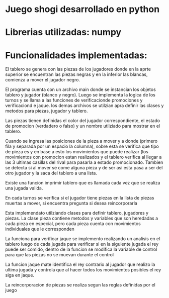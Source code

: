 # Juego shogi desarrollado en python 

# Librerias utilizadas: numpy

# Funcionalidades implementadas:

<p>

El tablero se genera con las piezas de los jugadores donde en la aprte superior se encuentran las piezas negras y en la inferior las blancas, comienza a mover el jugador negro.

El programa cuenta con un archivo main donde se instancian los objetos tablero y jugador (blanco y negro). Luego se implementa la logica de los turnos y se llama a las funciones de verificacionde promociones y verificaciond e jaque. los demas archivos se utilzian apra definir las clases y metodos  para piezas, jugador y tablero.

Las piezas tienen definidas el color del jugador correspondiente, el estado de promocion (verdadero o falso) y un nombre utilziado para mostrar en el tablero.

Cuando se ingresa las posiciones de la pieza a mover y a donde (primero fila y separada por un espacio la columna), sobre esta se verifica que tipo de pieza es y en base a esto los movimientos que puede realizar (los movimientos con promocion estan realizados y el tablero verifica al llegar a las 3 ultimas casillas del rival para pasarla a estado promocionado. Tambien se detecta si al mover se come alguna pieza y de ser asi esta pasa a ser del otro jugador y la saca del tablero a una lista.

Existe una funcion imprimir tablero que es llamada cada vez que se realiza una jugada valida.

En cada turnos se verifica si el jugador tiene piezas en la lista de piezas muertas a mover, si encuentra pregunta si desea reincorporarla

Esta implemendato utilziando clases para definir tablero, jugadores y piezas. La clase pieza contiene metodos y variables que son heredadas a cada pieza en especial, pero cada pieza cuenta con movimientos individuales que le corresponden

La funciona para verificar jaque se implemento realizando un analisis en el tablero luego de cada jugada para verificar si en la siguiente jugada el rey puede ser comido, dentro de la funcion se modifica la variable de control para que las piezas no se muevan durante el control

La funcion jaque mate identifica el rey contrario al jugador que realizo la ultima jugada y controla que al hacer todos los movimientos posibles el rey siga en jaque.

La reincorporacion de piezas se realiza segun las reglas definidas por el juego
</p> 

